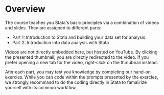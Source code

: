 # Overview 

The course teaches you Stata's basic principles via a combination of videos and slides. They are assigned to different parts: 
- Part 1: Introduction to Stata and building your data set for analysis
- Part 2: Introduction into data analysis with Stata

Videos are not directly embedded here, but hosted on YouTube. By clicking the presented thumbnail, you are directly redirected to the video. If you prefer opening a new tab for the video, right-click on the thmubnail instead.

Afer each part, you may test you knowledge by completing our hand-on exercies. While you can code within the prompts presented by the exercies, we strongly recommand to do the coding directly in Stata to famalirize yourself with its common workflow.
